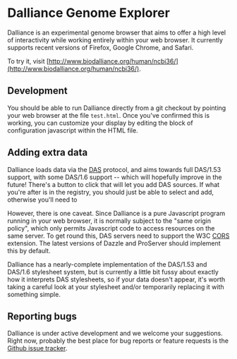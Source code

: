 Dalliance Genome Explorer
=========================

Dalliance is an experimental genome browser that aims to offer a high level of interactivity while working entirely within your web browser. It currently supports recent versions of Firefox, Google Chrome, and Safari.

To try it, visit [http://www.biodalliance.org/human/ncbi36/](http://www.biodalliance.org/human/ncbi36/).

Development
-----------

You should be able to run Dalliance directly from a git checkout by pointing your web browser at the file `test.html`.  Once you've confirmed this is working, you can customize your display by editing the block of configuration javascript within the HTML file.

Adding extra data
-----------------

Dalliance loads data via the [DAS](http://biodas.org/) protocol, and aims towards full DAS/1.53 support, with some DAS/1.6 support -- which will hopefully improve in the future!  There's a button to click that will let you add DAS sources.  If what you're after is in the registry, you should just be able to select and add, otherwise you'll need to 

However, there is one caveat.  Since Dalliance is a pure Javascript program running in your web browser, it is normally subject to the "same origin policy", which only permits Javascript code to access resources on the same server.  To get round this, DAS servers need to support the W3C [CORS](http://www.w3.org/TR/cors/) extension.  The latest versions of Dazzle and ProServer should implement this by default.

Dalliance has a nearly-complete implementation of the DAS/1.53 and DAS/1.6 stylesheet system, but is currently a little bit fussy about exactly how it interprets DAS stylesheets, so if your data doesn't appear, it's worth taking a careful look at your stylesheet and/or temporarily replacing it with something simple.

Reporting bugs
--------------

Dalliance is under active development and we welcome your suggestions.  Right now, probably the best place for bug reports or feature requests is the [Github issue tracker](http://github.com/dasmoth/dalliance).